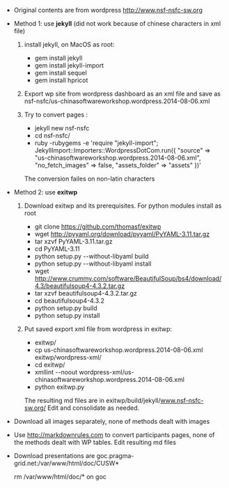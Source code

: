 

+ Original contents are from wordpress http://www.nsf-nsfc-sw.org
+ Method 1: use **jekyll** (did not work because of chinese characters in xml file)
    
  1. install jekyll, on MacOS  as root:
	 + gem install jekyll
	 + gem install jekyll-import
	 + gem install sequel
	 + gem install hpricot

  2. Export wp site from wordpress dashboard  as an xml file
     and save as nsf-nsfc/us-chinasoftwareworkshop.wordpress.2014-08-06.xml

  3. Try to convert pages :
	  + jekyll new nsf-nsfc
	  + cd nsf-nsfc/
	  + ruby -rubygems -e 'require "jekyll-import"; 
				 JekyllImport::Importers::WordpressDotCom.run({
				 "source" => "us-chinasoftwareworkshop.wordpress.2014-08-06.xml",
				 "no_fetch_images" => false, "assets_folder" => "assets" })'

     The conversion failes on non-latin characters

+ Method 2: use **exitwp**

  1. Download exitwp and its prerequisites. For python modules install as root 

     + git clone https://github.com/thomasf/exitwp
     + wget http://pyyaml.org/download/pyyaml/PyYAML-3.11.tar.gz
     + tar xzvf PyYAML-3.11.tar.gz 
     + cd PyYAML-3.11
     + python setup.py --without-libyaml build
     + python setup.py --without-libyaml install
     + wget http://www.crummy.com/software/BeautifulSoup/bs4/download/4.3/beautifulsoup4-4.3.2.tar.gz
     + tar xzvf beautifulsoup4-4.3.2.tar.gz 
     + cd beautifulsoup4-4.3.2
     + python setup.py build
     + python setup.py install

  2. Put saved export xml file from wordpress  in exitwp:
     + exitwp/
     + cp us-chinasoftwareworkshop.wordpress.2014-08-06.xml exitwp/wordpress-xml/
     + cd exitwp/
     + xmllint --noout wordpress-xml/us-chinasoftwareworkshop.wordpress.2014-08-06.xml 
     + python exitwp.py 
     
     The resulting md files are in exitwp/build/jekyll/www.nsf-nsfc-sw.org/
     Edit and consolidate as needed.

+ Download all images separately, none of methods dealt with images
+ Use http://markdownrules.com  to convert participants pages, none of the
  methods dealt with WP tables.  Edit resulting md files
+ Download presentations are goc.pragma-grid.net:/var/www/html/doc/CUSW*

  rm /var/www/html/doc/* on goc 

